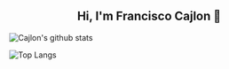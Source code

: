 <h2 align="center">Hi, I'm Francisco Cajlon 👋</h2>
 
![Cajlon's github stats](https://github-readme-stats.vercel.app/api?username=cajlonbatista&show_icons=true&theme=vue)

![Top Langs](https://github-readme-stats.vercel.app/api/top-langs/?username=cajlonbatista)
